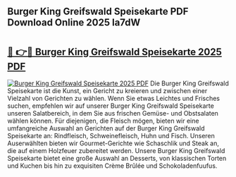 ## Burger King Greifswald Speisekarte PDF Download Online 2025 la7dW

# <h2><a href="http://gce2h57.nevu.top/?p=Burger+King+Greifswald+Speisekarte">🔗 👉🔴 Burger King Greifswald Speisekarte 2025 PDF</a></h2>

[![Burger King Greifswald Speisekarte 2025 PDF](https://i.imgur.com/dBaPXMq.png)](http://gce2h57.nevu.top/?p=Burger+King+Greifswald+Speisekarte)
Die Burger King Greifswald Speisekarte ist die Kunst, ein Gericht zu kreieren und zwischen einer Vielzahl von Gerichten zu wählen. Wenn Sie etwas Leichtes und Frisches suchen, empfehlen wir auf unserer Burger King Greifswald Speisekarte unseren Salatbereich, in dem Sie aus frischen Gemüse- und Obstsalaten wählen können. Für diejenigen, die Fleisch mögen, bieten wir eine umfangreiche Auswahl an Gerichten auf der Burger King Greifswald Speisekarte an: Rindfleisch, Schweinefleisch, Huhn und Fisch. Unseren Auserwählten bieten wir Gourmet-Gerichte wie Schaschlik und Steak an, die auf einem Holzfeuer zubereitet werden. Unsere Burger King Greifswald Speisekarte bietet eine große Auswahl an Desserts, von klassischen Torten und Kuchen bis hin zu exquisiten Crème Brûlée und Schokoladenfuufus.
